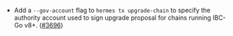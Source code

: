 - Add a `--gov-account` flag to `hermes tx upgrade-chain` to specify the
  authority account used to sign upgrade proposal for chains running IBC-Go v8+.
  ([\#3696](https://github.com/informalsystems/hermes/issues/3696))